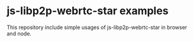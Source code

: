 # js-libp2p-webrtc-star examples

This repository include simple usages of js-libp2p-webrtc-star in browser and node.
